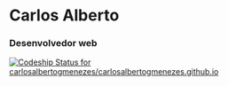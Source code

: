 # Carlos Alberto

### Desenvolvedor web

[ ![Codeship Status for carlosalbertogmenezes/carlosalbertogmenezes.github.io](https://codeship.com/projects/48dcac40-610b-0132-76d7-02eb9615503b/status)](https://codeship.com/projects/51724)
